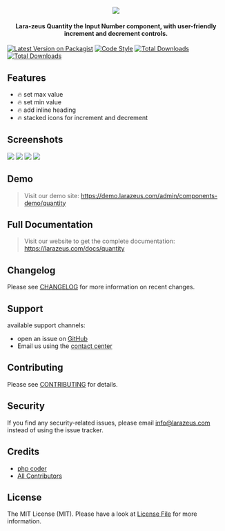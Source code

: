 <p align="center">
<a href="https://larazeus.com"><img src="https://larazeus.com/images/lara-zeus-quantity.png?v=1" /></a>
</p>

<h4 align="center">Lara-zeus Quantity the Input Number component, with user-friendly increment and decrement controls.</h4>

<p align="center">

[![Latest Version on Packagist](https://img.shields.io/packagist/v/lara-zeus/quantity.svg?style=flat-square)](https://packagist.org/packages/lara-zeus/quantity)
[![Code Style](https://img.shields.io/github/actions/workflow/status/lara-zeus/quantity/fix-php-code-style-issues.yml?label=code-style&flat-square)](https://github.com/lara-zeus/quantity/actions?query=workflow%3Afix-php-code-style-issues+branch%3Amain)
[![Total Downloads](https://img.shields.io/packagist/dt/lara-zeus/quantity.svg?style=flat-square)](https://packagist.org/packages/lara-zeus/quantity)
[![Total Downloads](https://img.shields.io/github/stars/lara-zeus/quantity?style=flat-square)](https://github.com/lara-zeus/quantity)

</p>

## Features

- 🔥 set max value
- 🔥 set min value
- 🔥 add inline heading
- 🔥 stacked icons for increment and decrement


## Screenshots

![](https://larazeus.com/images/screenshots/quantity/quantity-1.png)
![](https://larazeus.com/images/screenshots/quantity/quantity-2.png)
![](https://larazeus.com/images/screenshots/quantity/quantity-3.png)
![](https://larazeus.com/images/screenshots/quantity/quantity-4.png)

## Demo

> Visit our demo site: https://demo.larazeus.com/admin/components-demo/quantity

## Full Documentation

> Visit our website to get the complete documentation: https://larazeus.com/docs/quantity

## Changelog

Please see [CHANGELOG](CHANGELOG.md) for more information on recent changes.

## Support
available support channels:

* open an issue on [GitHub](https://github.com/lara-zeus/quantity/issues)
* Email us using the [contact center](https://larazeus.com/contact-us)

## Contributing

Please see [CONTRIBUTING](CONTRIBUTING.md) for details.

## Security

If you find any security-related issues, please email info@larazeus.com instead of using the issue tracker.

## Credits

-   [php coder](https://github.com/atmonshi)
-   [All Contributors](../../contributors)

## License

The MIT License (MIT). Please have a look at [License File](LICENSE.md) for more information.
